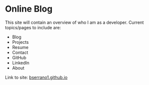 # Online Blog
This site will contain an overview of who I am as a developer.
Current topics/pages to include are:
* Blog
* Projects
* Resume
* Contact
* GitHub
* LinkedIn
* About

Link to site: [bserrano1.github.io](https://bserrano1.github.io)
